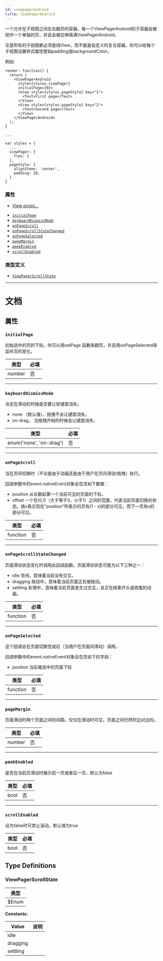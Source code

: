 ```yaml
---
id: viewpagerandroid
title: ViewPagerAndroid
---
```


一个允许在子视图之间左右翻页的容器。每一个ViewPagerAndroid的子容器会被视作一个单独的页，并且会被拉伸填满ViewPagerAndroid。

注意所有的子视图都必须是纯View，而不能是自定义的复合容器。你可以给每个子视图设置样式属性譬如padding或backgroundColor。

例如:

```
render: function() {
  return (
    <ViewPagerAndroid
      style={styles.viewPager}
      initialPage={0}>
      <View style={styles.pageStyle} key="1">
        <Text>First page</Text>
      </View>
      <View style={styles.pageStyle} key="2">
        <Text>Second page</Text>
      </View>
    </ViewPagerAndroid>
  );
}

...

var styles = {
  ...
  viewPager: {
    flex: 1
  },
  pageStyle: {
    alignItems: 'center',
    padding: 20,
  }
}
```

### 属性

* [View props...](view.md#props)

- [`initialPage`](viewpagerandroid.md#initialpage)
- [`keyboardDismissMode`](viewpagerandroid.md#keyboarddismissmode)
- [`onPageScroll`](viewpagerandroid.md#onpagescroll)
- [`onPageScrollStateChanged`](viewpagerandroid.md#onpagescrollstatechanged)
- [`onPageSelected`](viewpagerandroid.md#onpageselected)
- [`pageMargin`](viewpagerandroid.md#pagemargin)
- [`peekEnabled`](viewpagerandroid.md#peekenabled)
- [`scrollEnabled`](viewpagerandroid.md#scrollenabled)

### 类型定义

* [`ViewPagerScrollState`](viewpagerandroid.md#viewpagerscrollstate)

---

# 文档

## 属性

### `initialPage`

初始选中的页的下标。你可以用setPage 函数来翻页，并且用onPageSelected来监听页的变化。

| 类型   | 必填 |
| ------ | -------- |
| number | 否       |

---

### `keyboardDismissMode`


决定在滑动的时候是否要让软键盘消失。

* none （默认值），拖拽不会让键盘消失。
* on-drag， 当拖拽开始的时候会让键盘消失。

| 类型                    | 必填 |
| ----------------------- | -------- |
| enum('none', 'on-drag') | 否       |

---

### `onPageScroll`


当在页间切换时（不论是由于动画还是由于用户在页间滑动/拖拽）执行。

回调参数中的event.nativeEvent对象会包含如下数据：

* position 从左数起第一个当前可见的页面的下标。
* offset 一个在[0,1)（大于等于0，小于1）之间的范围，代表当前页面切换的状态。值x表示现在"position"所表示的页有(1 - x)的部分可见，而下一页有x的部分可见。

| 类型     | 必填 |
| -------- | -------- |
| function | 否       |

---

### `onPageScrollStateChanged`

页面滑动状态变化时调用此回调函数。页面滑动状态可能为以下三种之一：

* idle 空闲，意味着当前没有交互。
* dragging 拖动中，意味着当前页面正在被拖动。
* settling 处理中，意味着当前页面发生过交互，且正在结束开头或收尾的动画。

| 类型     | 必填 |
| -------- | -------- |
| function | 否       |

---

### `onPageSelected`

这个回调会在页面切换完成后（当用户在页面间滑动）调用。

回调参数中的event.nativeEvent对象会包含如下的字段：

* position 当前被选中的页面下标

| 类型     | 必填 |
| -------- | -------- |
| function | 否       |

---

### `pageMargin`

页面滑动时两个页面之间的间距。仅仅在滑动时可见，页面之间仍然时边对边的。

| 类型   | 必填 |
| ------ | -------- |
| number | 否       |

---

### `peekEnabled`

是否在当前页滑动时展示前一页或者后一页，默认为false

| 类型 | 必填 |
| ---- | -------- |
| bool | 否       |

---

### `scrollEnabled`

设为false时可禁止滚动。默认值为true

| 类型 | 必填 |
| ---- | -------- |
| bool | 否       |

## Type Definitions

### ViewPagerScrollState

| 类型  |
| ----- |
| $Enum |

**Constants:**

| Value    | 说明 |
| -------- | ----------- |
| idle     |             |
| dragging |             |
| settling |             |
